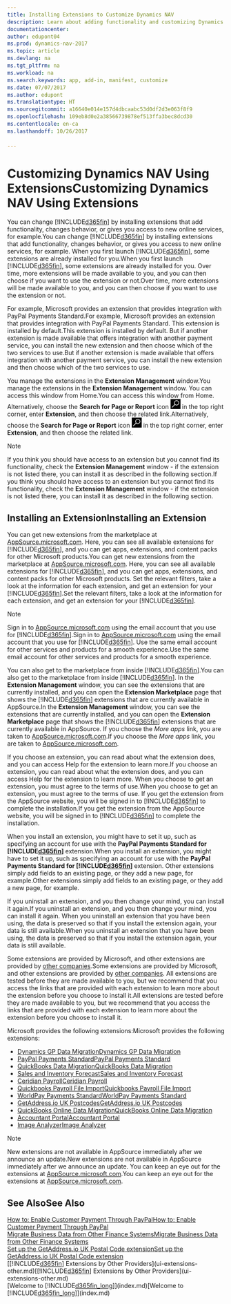 ```yaml
---
title: Installing Extensions to Customize Dynamics NAV
description: Learn about adding functionality and customizing Dynamics NAV by installing extensions.
documentationcenter: 
author: edupont04
ms.prod: dynamics-nav-2017
ms.topic: article
ms.devlang: na
ms.tgt_pltfrm: na
ms.workload: na
ms.search.keywords: app, add-in, manifest, customize
ms.date: 07/07/2017
ms.author: edupont
ms.translationtype: HT
ms.sourcegitcommit: a16640e014e157d4dbcaabc53d0df2d3e063f8f9
ms.openlocfilehash: 109eb8d0e2a38566739878ef513ffa3bec8dcd30
ms.contentlocale: en-ca
ms.lasthandoff: 10/26/2017

---
```

# <a name="customizing-dynamics-nav-using-extensions"></a><span data-ttu-id="d325e-103">Customizing Dynamics NAV Using Extensions</span><span class="sxs-lookup"><span data-stu-id="d325e-103">Customizing Dynamics NAV Using Extensions</span></span>
<span data-ttu-id="d325e-104">You can change [!INCLUDE[d365fin](includes/d365fin_md.md)] by installing extensions that add functionality, changes behavior, or gives you access to new online services, for example.</span><span class="sxs-lookup"><span data-stu-id="d325e-104">You can change [!INCLUDE[d365fin](includes/d365fin_md.md)] by installing extensions that add functionality, changes behavior, or gives you access to new online services, for example.</span></span>
<span data-ttu-id="d325e-105">When you first launch [!INCLUDE[d365fin](includes/d365fin_md.md)], some extensions are already installed for you.</span><span class="sxs-lookup"><span data-stu-id="d325e-105">When you first launch [!INCLUDE[d365fin](includes/d365fin_md.md)], some extensions are already installed for you.</span></span> <span data-ttu-id="d325e-106">Over time, more extensions will be made available to you, and you can then choose if you want to use the extension or not.</span><span class="sxs-lookup"><span data-stu-id="d325e-106">Over time, more extensions will be made available to you, and you can then choose if you want to use the extension or not.</span></span>

<span data-ttu-id="d325e-107">For example, Microsoft provides an extension that provides integration with PayPal Payments Standard.</span><span class="sxs-lookup"><span data-stu-id="d325e-107">For example, Microsoft provides an extension that provides integration with PayPal Payments Standard.</span></span> <span data-ttu-id="d325e-108">This extension is installed by default.</span><span class="sxs-lookup"><span data-stu-id="d325e-108">This extension is installed by default.</span></span>
<span data-ttu-id="d325e-109">But if another extension is made available that offers integration with another payment service, you can install the new extension and then choose which of the two services to use.</span><span class="sxs-lookup"><span data-stu-id="d325e-109">But if another extension is made available that offers integration with another payment service, you can install the new extension and then choose which of the two services to use.</span></span>  

<span data-ttu-id="d325e-110">You manage the extensions in the **Extension Management** window.</span><span class="sxs-lookup"><span data-stu-id="d325e-110">You manage the extensions in the **Extension Management** window.</span></span> <span data-ttu-id="d325e-111">You can access this window from Home.</span><span class="sxs-lookup"><span data-stu-id="d325e-111">You can access this window from Home.</span></span> <span data-ttu-id="d325e-112">Alternatively, choose the **Search for Page or Report** icon ![Search for Page or Report](media/ui-search/search_small.png "Search for Page or Report icon") in the top right corner, enter **Extension**, and then choose the related link.</span><span class="sxs-lookup"><span data-stu-id="d325e-112">Alternatively, choose the **Search for Page or Report** icon ![Search for Page or Report](media/ui-search/search_small.png "Search for Page or Report icon") in the top right corner, enter **Extension**, and then choose the related link.</span></span>  

> [!NOTE]  
>   <span data-ttu-id="d325e-113">If you think you should have access to an extension but you cannot find its functionality, check the **Extension Management** window - if the extension is not listed there, you can install it as described in the following section.</span><span class="sxs-lookup"><span data-stu-id="d325e-113">If you think you should have access to an extension but you cannot find its functionality, check the **Extension Management** window - if the extension is not listed there, you can install it as described in the following section.</span></span>  

## <a name="installing-an-extension"></a><span data-ttu-id="d325e-114">Installing an Extension</span><span class="sxs-lookup"><span data-stu-id="d325e-114">Installing an Extension</span></span>
<span data-ttu-id="d325e-115">You can get new extensions from the marketplace at [AppSource.microsoft.com](https://appsource.microsoft.com/en-us/marketplace/apps?product=dynamics-365%3Bdynamics-365-for-financials&page=1). Here, you can see all available extensions for [!INCLUDE[d365fin](includes/d365fin_md.md)], and you can get apps, extensions, and content packs for other Microsoft products.</span><span class="sxs-lookup"><span data-stu-id="d325e-115">You can get new extensions from the marketplace at [AppSource.microsoft.com](https://appsource.microsoft.com/en-us/marketplace/apps?product=dynamics-365%3Bdynamics-365-for-financials&page=1). Here, you can see all available extensions for [!INCLUDE[d365fin](includes/d365fin_md.md)], and you can get apps, extensions, and content packs for other Microsoft products.</span></span> <span data-ttu-id="d325e-116">Set the relevant filters, take a look at the information for each extension, and get an extension for your [!INCLUDE[d365fin](includes/d365fin_md.md)].</span><span class="sxs-lookup"><span data-stu-id="d325e-116">Set the relevant filters, take a look at the information for each extension, and get an extension for your [!INCLUDE[d365fin](includes/d365fin_md.md)].</span></span>  
> [!NOTE]  
>   <span data-ttu-id="d325e-117">Sign in to [AppSource.microsoft.com](https://appsource.microsoft.com/) using the email account that you use for [!INCLUDE[d365fin](includes/d365fin_md.md)].</span><span class="sxs-lookup"><span data-stu-id="d325e-117">Sign in to [AppSource.microsoft.com](https://appsource.microsoft.com/) using the email account that you use for [!INCLUDE[d365fin](includes/d365fin_md.md)].</span></span> <span data-ttu-id="d325e-118">Use the same email account for other services and products for a smooth experience.</span><span class="sxs-lookup"><span data-stu-id="d325e-118">Use the same email account for other services and products for a smooth experience.</span></span>  

<span data-ttu-id="d325e-119">You can also get to the marketplace from inside [!INCLUDE[d365fin](includes/d365fin_md.md)].</span><span class="sxs-lookup"><span data-stu-id="d325e-119">You can also get to the marketplace from inside [!INCLUDE[d365fin](includes/d365fin_md.md)].</span></span> <span data-ttu-id="d325e-120">In the **Extension Management** window, you can see the extensions that are currently installed, and you can open the **Extension Marketplace** page that shows the [!INCLUDE[d365fin](includes/d365fin_md.md)] extensions that are currently available in AppSource.</span><span class="sxs-lookup"><span data-stu-id="d325e-120">In the **Extension Management** window, you can see the extensions that are currently installed, and you can open the **Extension Marketplace** page that shows the [!INCLUDE[d365fin](includes/d365fin_md.md)] extensions that are currently available in AppSource.</span></span> <span data-ttu-id="d325e-121">If you choose the *More apps* link, you are taken to [AppSource.microsoft.com](https://appsource.microsoft.com/en-us/marketplace/apps?product=dynamics-365%3Bdynamics-365-for-financials&page=1).</span><span class="sxs-lookup"><span data-stu-id="d325e-121">If you choose the *More apps* link, you are taken to [AppSource.microsoft.com](https://appsource.microsoft.com/en-us/marketplace/apps?product=dynamics-365%3Bdynamics-365-for-financials&page=1).</span></span>  

<span data-ttu-id="d325e-122">If you choose an extension, you can read about what the extension does, and you can access Help for the extension to learn more.</span><span class="sxs-lookup"><span data-stu-id="d325e-122">If you choose an extension, you can read about what the extension does, and you can access Help for the extension to learn more.</span></span> <span data-ttu-id="d325e-123">When you choose to get an extension, you must agree to the terms of use.</span><span class="sxs-lookup"><span data-stu-id="d325e-123">When you choose to get an extension, you must agree to the terms of use.</span></span> <span data-ttu-id="d325e-124">If you get the extension from the AppSource website, you will be signed in to [!INCLUDE[d365fin](includes/d365fin_md.md)] to complete the installation.</span><span class="sxs-lookup"><span data-stu-id="d325e-124">If you get the extension from the AppSource website, you will be signed in to [!INCLUDE[d365fin](includes/d365fin_md.md)] to complete the installation.</span></span>  

<span data-ttu-id="d325e-125">When you install an extension, you might have to set it up, such as specifying an account for use with the **PayPal Payments Standard for [!INCLUDE[d365fin](includes/d365fin_md.md)]** extension.</span><span class="sxs-lookup"><span data-stu-id="d325e-125">When you install an extension, you might have to set it up, such as specifying an account for use with the **PayPal Payments Standard for [!INCLUDE[d365fin](includes/d365fin_md.md)]** extension.</span></span>
<span data-ttu-id="d325e-126">Other extensions simply add fields to an existing page, or they add a new page, for example.</span><span class="sxs-lookup"><span data-stu-id="d325e-126">Other extensions simply add fields to an existing page, or they add a new page, for example.</span></span>   

<span data-ttu-id="d325e-127">If you uninstall an extension, and you then change your mind, you can install it again.</span><span class="sxs-lookup"><span data-stu-id="d325e-127">If you uninstall an extension, and you then change your mind, you can install it again.</span></span> <span data-ttu-id="d325e-128">When you uninstall an extension that you have been using, the data is preserved so that if you install the extension again, your data is still available.</span><span class="sxs-lookup"><span data-stu-id="d325e-128">When you uninstall an extension that you have been using, the data is preserved so that if you install the extension again, your data is still available.</span></span>  

<span data-ttu-id="d325e-129">Some extensions are provided by Microsoft, and other extensions are provided by [other companies](ui-extensions-other.md).</span><span class="sxs-lookup"><span data-stu-id="d325e-129">Some extensions are provided by Microsoft, and other extensions are provided by [other companies](ui-extensions-other.md).</span></span> <span data-ttu-id="d325e-130">All extensions are tested before they are made available to you, but we recommend that you access the links that are provided with each extension to learn more about the extension before you choose to install it.</span><span class="sxs-lookup"><span data-stu-id="d325e-130">All extensions are tested before they are made available to you, but we recommend that you access the links that are provided with each extension to learn more about the extension before you choose to install it.</span></span>  

<span data-ttu-id="d325e-131">Microsoft provides the following extensions:</span><span class="sxs-lookup"><span data-stu-id="d325e-131">Microsoft provides the following extensions:</span></span>  

* [<span data-ttu-id="d325e-132">Dynamics GP Data Migration</span><span class="sxs-lookup"><span data-stu-id="d325e-132">Dynamics GP Data Migration</span></span>](ui-extensions-dynamicsgp-data-migration.md)  
* [<span data-ttu-id="d325e-133">PayPal Payments Standard</span><span class="sxs-lookup"><span data-stu-id="d325e-133">PayPal Payments Standard</span></span>](ui-extensions-paypal-payments-standard.md)  
* [<span data-ttu-id="d325e-134">QuickBooks Data Migration</span><span class="sxs-lookup"><span data-stu-id="d325e-134">QuickBooks Data Migration</span></span>](ui-extensions-quickbooks-data-migration.md)  
* [<span data-ttu-id="d325e-135">Sales and Inventory Forecast</span><span class="sxs-lookup"><span data-stu-id="d325e-135">Sales and Inventory Forecast</span></span>](ui-extensions-sales-forecast.md)  
* [<span data-ttu-id="d325e-136">Ceridian Payroll</span><span class="sxs-lookup"><span data-stu-id="d325e-136">Ceridian Payroll</span></span>](ui-extensions-ceridian-payroll.md)  
* [<span data-ttu-id="d325e-137">Quickbooks Payroll File Import</span><span class="sxs-lookup"><span data-stu-id="d325e-137">Quickbooks Payroll File Import</span></span>](ui-extensions-quickbooks-payroll.md)  
* [<span data-ttu-id="d325e-138">WorldPay Payments Standard</span><span class="sxs-lookup"><span data-stu-id="d325e-138">WorldPay Payments Standard</span></span>](ui-extensions-worldpay-payments-standard.md)
* [<span data-ttu-id="d325e-139">GetAddress.io UK Postcodes</span><span class="sxs-lookup"><span data-stu-id="d325e-139">GetAddress.io UK Postcodes</span></span>](ui-extensions-getaddressio.md)
* [<span data-ttu-id="d325e-140">QuickBooks Online Data Migration</span><span class="sxs-lookup"><span data-stu-id="d325e-140">QuickBooks Online Data Migration</span></span>](ui-extensions-quickbooks-online-data-migration.md)
* [<span data-ttu-id="d325e-141">Accountant Portal</span><span class="sxs-lookup"><span data-stu-id="d325e-141">Accountant Portal</span></span>](ui-extensions-accountant-portal.md)  
* [<span data-ttu-id="d325e-142">Image Analyzer</span><span class="sxs-lookup"><span data-stu-id="d325e-142">Image Analyzer</span></span>](ui-extensions-image-analyzer.md)

> [!NOTE]  
>  <span data-ttu-id="d325e-143">New extensions are not available in AppSource immediately after we announce an update.</span><span class="sxs-lookup"><span data-stu-id="d325e-143">New extensions are not available in AppSource immediately after we announce an update.</span></span> <span data-ttu-id="d325e-144">You can keep an eye out for the extensions at  [AppSource.microsoft.com](https://appsource.microsoft.com/en-us/marketplace/apps?product=dynamics-365%3Bdynamics-365-for-financials&page=1).</span><span class="sxs-lookup"><span data-stu-id="d325e-144">You can keep an eye out for the extensions at  [AppSource.microsoft.com](https://appsource.microsoft.com/en-us/marketplace/apps?product=dynamics-365%3Bdynamics-365-for-financials&page=1).</span></span>

## <a name="see-also"></a><span data-ttu-id="d325e-145">See Also</span><span class="sxs-lookup"><span data-stu-id="d325e-145">See Also</span></span>
[<span data-ttu-id="d325e-146">How to: Enable Customer Payment Through PayPal</span><span class="sxs-lookup"><span data-stu-id="d325e-146">How to: Enable Customer Payment Through PayPal</span></span>](sales-how-enable-payment-service-extensions.md)  
[<span data-ttu-id="d325e-147">Migrate Business Data from Other Finance Systems</span><span class="sxs-lookup"><span data-stu-id="d325e-147">Migrate Business Data from Other Finance Systems</span></span>](upload-data.md)  
[<span data-ttu-id="d325e-148">Set up the GetAddress.io UK Postal Code extension</span><span class="sxs-lookup"><span data-stu-id="d325e-148">Set up the GetAddress.io UK Postal Code extension</span></span>](LocalFunctionality/UnitedKingdom/uk-setup-postal-code-service.md)  
<span data-ttu-id="d325e-149">[[!INCLUDE[d365fin](includes/d365fin_md.md)] Extensions by Other Providers](ui-extensions-other.md)</span><span class="sxs-lookup"><span data-stu-id="d325e-149">[[!INCLUDE[d365fin](includes/d365fin_md.md)] Extensions by Other Providers](ui-extensions-other.md)</span></span>  
<span data-ttu-id="d325e-150">[Welcome to [!INCLUDE[d365fin_long](includes/d365fin_long_md.md)]](index.md)</span><span class="sxs-lookup"><span data-stu-id="d325e-150">[Welcome to [!INCLUDE[d365fin_long](includes/d365fin_long_md.md)]](index.md)</span></span>  

##

